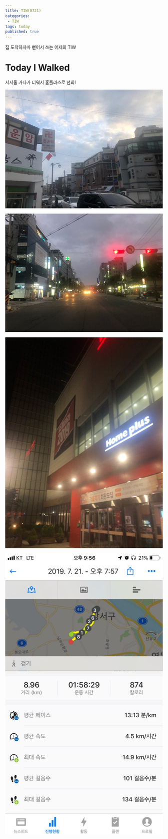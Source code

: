```yaml
---
title: TIW(0721)
categories:
 - TIW
tags: today
published: true
---
```

집 도착하자마 뻗어서 쓰는 어제의 TIW
# Today I Walked

서서울 가다가 더워서 홈플러스로 선회!

![0721](/images/0721/072141.jpeg)  

![0721](/images/0721/072143.jpeg)  

![0721](/images/0721/072138.jpeg)  

![0721](/images/0721/072134.jpeg)  